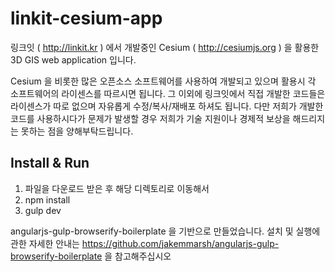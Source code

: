# linkit-cesium-app
링크잇 ( http://linkit.kr ) 에서 개발중인 Cesium ( http://cesiumjs.org ) 을 활용한 3D GIS web application 입니다.

Cesium 을 비롯한 많은 오픈소스 소프트웨어를 사용하여 개발되고 있으며 활용시 각 소프트웨어의 라이센스를 따르시면 됩니다.
그 이외에 링크잇에서 직접 개발한 코드들은 라이센스가 따로 없으며 자유롭게 수정/복사/재배포 하셔도 됩니다.
다만 저희가 개발한 코드를 사용하시다가 문제가 발생할 경우 저희가 기술 지원이나 경제적 보상을 해드리지는 못하는 점을 양해부탁드립니다.

## Install & Run

1. 파일을 다운로드 받은 후 해당 디렉토리로 이동해서
2. npm install
3. gulp dev

angularjs-gulp-browserify-boilerplate 을 기반으로 만들었습니다. 설치 및 실행에 관한 자세한 안내는 https://github.com/jakemmarsh/angularjs-gulp-browserify-boilerplate 을 참고해주십시오